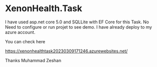 # XenonHealth.Task
I have used asp.net core 5.0 and SQLLite with EF Core for this Task. No Need to configure or run projet to see demo. I have already deploy to my azure account.

You can check here

https://xenonhealthtask20230309171246.azurewebsites.net/

Thanks 
Muhammad Zeshan
